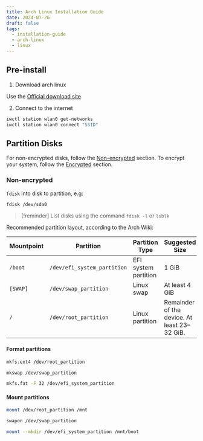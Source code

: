 ```yaml
---
title: Arch Linux Installation Guide
date: 2024-07-26
draft: false
tags:
  - installation-guide
  - arch-linux
  - linux
---
```

## Pre-install

1. Download arch linux

Use the [Official download site](https://archlinux.org/download/)

2. Connect to the internet

```sh
iwctl station wlan0 get-networks
iwctl station wlan0 connect "SSID"
```

## Partition Disks

For non-encrypted disks, follow the [Non-encrypted](#non-encrypted) section. To encrypt your system, follow the [Encrypted](#Encrypted) section.

### Non-encrypted

`fdisk` into disk to partition, e.g:

```sh
fdisk /dev/sda0
```

> [!reminder]
> List disks using the command `fdisk -l` or `lsblk`

Recommended partition layout, according to the Arch Wiki:

| Mountpoint | Partition                   | Partition Type       | Suggested Size                               |
| ---------- | --------------------------- | -------------------- | -------------------------------------------- |
| `/boot`    | `/dev/efi_system_partition` | EFI system partition | 1 GiB                                        |
| `[SWAP]`   | `/dev/swap_partition`       | Linux swap           | At least 4 GiB                               |
| `/`        | `/dev/root_partition`       | Linux partition      | Remainder of the device. At least 23–32 GiB. |

#### Format partitions

```sh
mkfs.ext4 /dev/root_partition
```

```sh
mkswap /dev/swap_partition
```

```sh
mkfs.fat -F 32 /dev/efi_system_partition
```

#### Mount partitions

```sh
mount /dev/root_partition /mnt
```

```sh
swapon /dev/swap_partition
```

```sh
mount --mkdir /dev/efi_system_partition /mnt/boot
```

